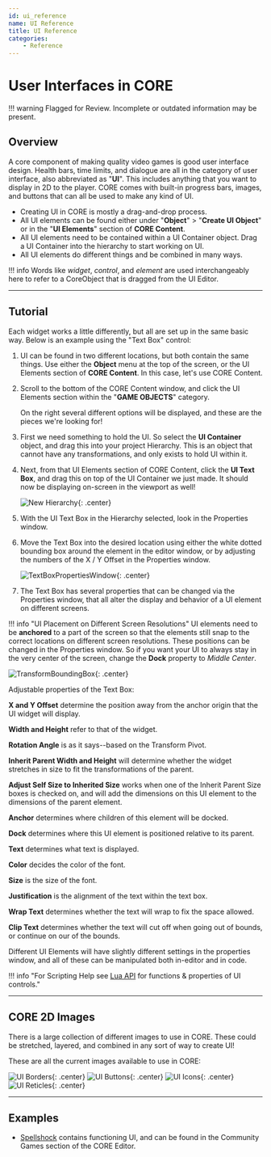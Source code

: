 ```yaml
---
id: ui_reference
name: UI Reference
title: UI Reference
categories:
    - Reference
---
```


# User Interfaces in CORE

!!! warning
    Flagged for Review.
    Incomplete or outdated information may be present.

## Overview

A core component of making quality video games is good user interface design. Health bars, time limits, and dialogue are all in the category of user interface, also abbreviated as "**UI**". This includes anything that you want to display in 2D to the player. CORE comes with built-in progress bars, images, and buttons that can all be used to make any kind of UI.

* Creating UI in CORE is mostly a drag-and-drop process.
* All UI elements can be found either under "**Object**" > "**Create UI Object**" or in the "**UI Elements**" section of **CORE Content**.
* All UI elements need to be contained within a UI Container object. Drag a UI Container into the hierarchy to start working on UI.
* All UI elements do different things and be combined in many ways.

!!! info
    Words like *widget*, *control*, and *element* are used interchangeably here to refer to a CoreObject that is dragged from the UI Editor.

---

## Tutorial

Each widget works a little differently, but all are set up in the same basic way.
Below is an example using the "Text Box" control:

1. UI can be found in two different locations, but both contain the same things. Use either the **Object** menu at the top of the screen, or the UI Elements section of **CORE Content**. In this case, let's use CORE Content.

2. Scroll to the bottom of the CORE Content window, and click the UI Elements section within the "**GAME OBJECTS**" category.

   On the right several different options will be displayed, and these are the pieces we're looking for!

3. First we need something to hold the UI. So select the **UI Container** object, and drag this into your project Hierarchy. This is an object that cannot have any transformations, and only exists to hold UI within it.

4. Next, from that UI Elements section of CORE Content, click the **UI Text Box**, and drag this on top of the UI Container we just made. It should now be displaying on-screen in the viewport as well!

   ![New Hierarchy](../../img/EditorManual/UI/Hierarchy.png "The text box is a child of the UI container."){: .center}

5. With the UI Text Box in the Hierarchy selected, look in the Properties window.

6. Move the Text Box into the desired location using either the white dotted bounding box around the element in the editor window, or by adjusting the numbers of the X / Y Offset in the Properties window.

   ![TextBoxPropertiesWindow](../../img/EditorManual/UI/WidgetExampole.png "TextBoxPropertiesWindow"){: .center}

7. The Text Box has several properties that can be changed via the Properties window, that all alter the display and behavior of a UI element on different screens.

!!! info "UI Placement on Different Screen Resolutions"
     UI elements need to be **anchored** to a part of the screen so that the elements still snap to the correct locations on different screen resolutions. These positions can be changed in the Properties window.
     So if you want your UI to always stay in the very center of the screen, change the **Dock** property to *Middle Center*.

![TransformBoundingBox](../../img/EditorManual/UI/TextBoxUiElement.png "TransformBoundingBox"){: .center}

Adjustable properties of the Text Box:

**X and Y Offset** determine the position away from the anchor origin that the UI widget will display.

**Width and Height** refer to that of the widget.

**Rotation Angle** is as it says--based on the Transform Pivot.

**Inherit Parent Width and Height** will determine whether the widget stretches in size to fit the transformations of the parent.

**Adjust Self Size to Inherited Size** works when one of the Inherit Parent Size boxes is checked on, and will add the dimensions on this UI element to the dimensions of the parent element.

**Anchor** determines where children of this element will be docked.

**Dock** determines where this UI element is positioned relative to its parent.

**Text** determines what text is displayed.

**Color** decides the color of the font.

**Size** is the size of the font.

**Justification** is the alignment of the text within the text box.

**Wrap Text** determines whether the text will wrap to fix the space allowed.

**Clip Text** determines whether the text will cut off when going out of bounds, or continue on our of the bounds.

Different UI Elements will have slightly different settings in the properties window, and all of these can be manipulated both in-editor and in code.

!!! info "For Scripting Help see [Lua API](../../core_api.md) for functions & properties of UI controls."

---

## CORE 2D Images

There is a large collection of different images to use in CORE. These could be stretched, layered, and combined in any sort of way to create UI!

These are all the current images available to use in CORE:

![UI Borders](../../img/EditorManual/UI/uiAssets_borders.png "UI Borders"){: .center}
![UI Buttons](../../img/EditorManual/UI/uiAssets_buttons.png "UI Buttons"){: .center}
![UI Icons](../../img/EditorManual/UI/uiAssets_icons.png "UI Icons"){: .center}
![UI Reticles](../../img/EditorManual/UI/uiAssets_reticles.png "UI Reticles"){: .center}

---

## Examples

* [Spellshock](https://www.coregames.com/games/e23e99658d084ef59897ecee49f5d393) contains functioning UI, and can be found in the Community Games section of the CORE Editor.
